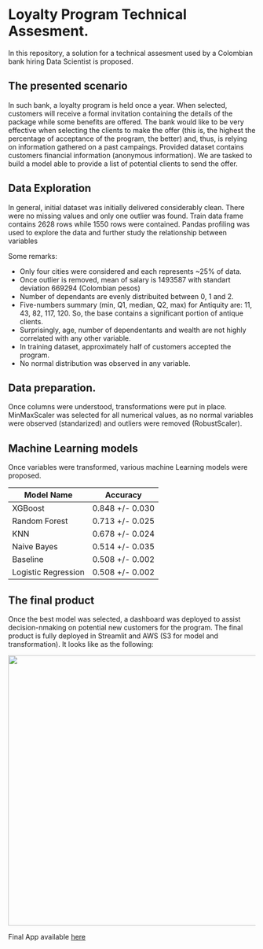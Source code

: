 # Loyalty Program Technical Assesment.

In this repository, a solution for a technical assesment used by a Colombian bank hiring Data Scientist is proposed. 

## The presented scenario

In such bank, a loyalty program is held once a year. When selected, customers will receive a formal invitation containing the details of the package while some benefits are offered. The bank would like to be very effective when selecting the clients to make the offer (this is, the highest the percentage of acceptance of the program, the better) and, thus, is relying on information gathered on a past campaings. Provided dataset contains customers financial information (anonymous information). We are tasked to build a model able to provide a list of potential clients to send the offer. 

## Data Exploration
In general, initial dataset was initially delivered considerably clean. There were no missing values and only one outlier was found. Train data frame contains 2628 rows while 1550 rows were contained. Pandas profiling was used to explore the data and further study the relationship between variables

Some remarks: 
- Only four cities were considered and each represents ~25% of data. 
- Once outlier is removed, mean of salary is 1493587 with standart deviation 669294 (Colombian pesos)
- Number of dependants are evenly distribuited between 0, 1 and 2.
- Five-numbers summary (min, Q1, median, Q2, max) for Antiquity are: 11, 43, 82, 117, 120. So, the base contains a significant portion of antique clients. 
- Surprisingly, age, number of dependentants and wealth are not highly correlated with any other variable.
- In training dataset, approximately half of customers accepted the program.
- No normal distribution was observed in any variable. 
## Data preparation. 
Once columns were understood, transformations were put in place. MinMaxScaler was selected for all numerical values, as no normal variables were observed (standarized) and outliers were removed (RobustScaler). 
## Machine Learning models 
Once variables were transformed, various machine Learning models were proposed. 


| Model Name | Accuracy  |
|---|---|
| XGBoost  |  0.848 +/- 0.030 |
|  Random Forest	 |  0.713 +/- 0.025 |
| KNN	  | 0.678 +/- 0.024  |   
| Naive Bayes	  | 0.514 +/- 0.035  | 
| Baseline  |  0.508 +/- 0.002 | 
|  Logistic Regression	 | 0.508 +/- 0.002  | 


	
	



	



## The final product

Once the best model was selected, a dashboard was deployed to assist decision-nmaking on potential new customers for the program. The final product is fully deployed in Streamlit and AWS (S3 for model and transformation). It looks like as the following:

<img src="test.gif" width="1000" height="550" />


Final App available [here](https://share.streamlit.io/sebmatecho/loyaltyprogram/app_loyalty.py)
